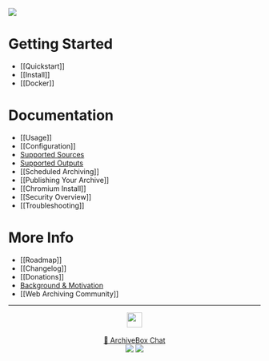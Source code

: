 [![](https://i.imgur.com/PVO88AZ.png)](Home)

# Getting Started

 - [[Quickstart]]
 - [[Install]]
 - [[Docker]]

# Documentation

 - [[Usage]]
 - [[Configuration]]
 - [Supported Sources](https://github.com/pirate/ArchiveBox#can-import-links-from-many-formats)
 - [Supported Outputs](https://github.com/pirate/ArchiveBox#saves-lots-of-useful-stuff-for-each-imported-link)
 - [[Scheduled Archiving]]
 - [[Publishing Your Archive]]
 - [[Chromium Install]]
 - [[Security Overview]]
 - [[Troubleshooting]]

# More Info

 - [[Roadmap]]
 - [[Changelog]]
 - [[Donations]]
 - [Background & Motivation](https://github.com/pirate/ArchiveBox#background--motivation)
 - [[Web Archiving Community]]

---

<p align="center">
  <a href="https://archivebox.io"><img src="https://i.imgur.com/4nkFjdv.png" height="30px"/></a><br/><br/>
  <a href="http://webchat.freenode.net?channels=ArchiveBox&uio=d4">💬 ArchiveBox Chat</a><br/>
  <a href="https://twitter.com/thesquashSH"><img src="https://img.shields.io/twitter/url/http/shields.io.svg?style=social"/></a>
  <a href="https://www.patreon.com/theSquashSH"><img src="https://img.shields.io/badge/Donate-Patreon-%23DD5D76.svg"/></a>
</p>